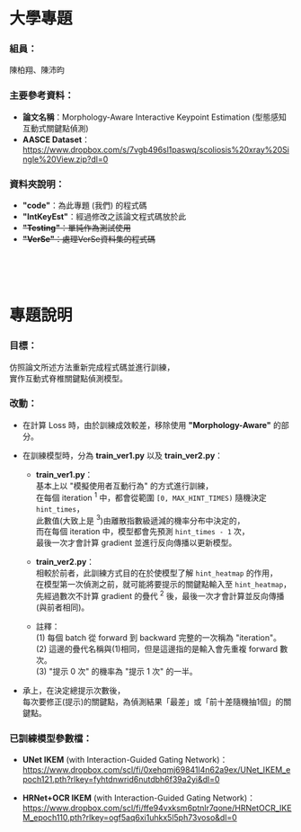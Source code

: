 # **大學專題**

### **組員：**
陳柏翔、陳沛昀

### **主要參考資料：**
- **論文名稱**：Morphology-Aware Interactive Keypoint Estimation (型態感知互動式關鍵點偵測)
- **AASCE Dataset**：https://www.dropbox.com/s/7vgb496sl1paswq/scoliosis%20xray%20Single%20View.zip?dl=0

### **資料夾說明：**
- **"code"**：為此專題 (我們) 的程式碼
- **"IntKeyEst"**：經過修改之該論文程式碼放於此
- ~~**"Testing"**：單純作為測試使用~~
- ~~**"VerSe"**：處理VerSe資料集的程式碼~~
<br>
<br>
<br>


# **專題說明**

### **目標：**
仿照論文所述方法重新完成程式碼並進行訓練，<br>
實作互動式脊椎關鍵點偵測模型。


### **改動：**
- 在計算 Loss 時，由於訓練成效較差，移除使用 **"Morphology-Aware"** 的部分。
- 在訓練模型時，分為 **train_ver1.py** 以及 **train_ver2.py**：<br>
    - **train_ver1.py**：<br>
    基本上以 "模擬使用者互動行為" 的方式進行訓練，<br>
    在每個 iteration $^{1}$ 中，都會從範圍 `[0, MAX_HINT_TIMES)` 隨機決定 `hint_times`，<br>
    此數值(大致上是 $^{3}$)由離散指數級遞減的機率分布中決定的，<br>
    而在每個 iteration 中，模型都會先預測 `hint_times - 1` 次，<br>
    最後一次才會計算 gradient 並進行反向傳播以更新模型。<br>

    - **train_ver2.py**：<br>
    相較於前者，此訓練方式目的在於使模型了解 `hint_heatmap` 的作用，<br>
    在模型第一次偵測之前，就可能將要提示的關鍵點輸入至 `hint_heatmap`，<br>
    先經過數次不計算 gradient 的疊代 $^{2}$ 後，最後一次才會計算並反向傳播(與前者相同)。

    - 註釋：<br>
        (1) 每個 batch 從 forward 到 backward 完整的一次稱為 "iteration"。<br>
        (2) 這邊的疊代名稱與(1)相同，但是這邊指的是輸入會先重複 forward 數次。<br>
        (3) "提示 0 次" 的機率為 "提示 1 次" 的一半。<br>

- 承上，在決定總提示次數後，<br>
每次要修正(提示)的關鍵點，為偵測結果「最差」或「前十差隨機抽1個」的關鍵點。


### **已訓練模型參數檔：**
- **UNet IKEM** (with Interaction-Guided Gating Network)：<br>
https://www.dropbox.com/scl/fi/0xehqmj69841l4n62a9ex/UNet_IKEM_epoch121.pth?rlkey=fyhtdnwrid6nutdbh6f39a2yi&dl=0

- **HRNet+OCR IKEM** (with Interaction-Guided Gating Network)：<br>
https://www.dropbox.com/scl/fi/ffe94vxksm6ptnlr7qone/HRNetOCR_IKEM_epoch110.pth?rlkey=ogf5aq6xi1uhkx5l5ph73voso&dl=0
